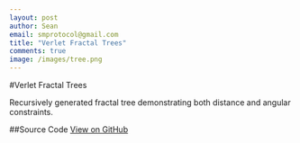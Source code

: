 ```yaml
---
layout: post
author: Sean
email: smprotocol@gmail.com
title: "Verlet Fractal Trees"
comments: true
image: /images/tree.png
---
```


<script type="text/javascript" src="/js/verlet-1.0.0.min.js"></script>

#Verlet Fractal Trees

Recursively generated fractal tree demonstrating both distance and angular constraints.


<canvas id="scratch" style="width: 800px; height: 500px;"></canvas>
<script type="text/javascript">

function lerp(a, b, p) {
	return (b-a)*p + a;
}

VerletJS.prototype.tree = function(origin, depth, branchLength, segmentCoef, theta) {
	
	var lineCoef = 0.7;
	this.origin = origin;
	this.base = new Particle(origin);
	this.root = new Particle(origin.add(new Vec2(0,10)));
	

	var composite = new this.Composite();
	composite.particles.push(this.base);
	composite.particles.push(this.root);
	composite.pin(0);
	composite.pin(1);
	
	
	var branch = function(parent, i, nMax, coef, normal) {
		var particle = new Particle(parent.pos.add(normal.scale(branchLength*coef)));
		composite.particles.push(particle);
		
		var dc = new DistanceConstraint(parent, particle, lineCoef);
		dc.p = i/nMax; // a hint for drawing
		composite.constraints.push(dc);
		
		particle.leaf = !(i < nMax);
		
		if (i < nMax)
		{
			var a = branch(particle, i+1, nMax, coef*coef, normal.rotate(new Vec2(0,0), -theta));
			var b = branch(particle, i+1, nMax, coef*coef, normal.rotate(new Vec2(0,0), theta));
			
			
			var jointStrength = lerp(0.7, 0, i/nMax);
			composite.constraints.push(new AngleConstraint(parent, particle, a, jointStrength));
			composite.constraints.push(new AngleConstraint(parent, particle, b, jointStrength));
		}
		
		return particle;
	}
	
	var firstBranch = branch(this.base, 0, depth, segmentCoef, new Vec2(0,-1));
	
	composite.constraints.push(new AngleConstraint(this.root, this.base, firstBranch, 1));
	
	// animates the tree at the beginning
	var noise = 10;
	var i;
	for (i=0;i<composite.particles.length;++i)
		composite.particles[i].pos.mutableAdd(new Vec2(Math.floor(Math.random()*noise, Math.floor(Math.random()*noise))));

	this.composites.push(composite);
	return composite;
}

window.onload = function() {
	var canvas = document.getElementById("scratch");

	// canvas dimensions
	var width = parseInt(canvas.style.width);
	var height = parseInt(canvas.style.height);

	// retina
	var dpr = window.devicePixelRatio || 1;
	canvas.width = width*dpr;
	canvas.height = height*dpr;
	canvas.getContext("2d").scale(dpr, dpr);

	// simulation
	var sim = new VerletJS(width, height, canvas);
	sim.gravity = new Vec2(0,0);
	sim.friction = 0.98;
	
	// entities
	var tree1 = sim.tree(new Vec2(width/4,height-120), 5, 70, 0.95, (Math.PI/2)/3);
	var tree2 = sim.tree(new Vec2(width - width/4,height-120), 5, 70, 0.95, (Math.PI/2)/3);
	
	tree2.drawParticles = function(ctx, composite) {
		var i;
		for (i=0;i<composite.particles.length;++i) {
			var particle = composite.particles[i];
			if (particle.leaf) {

				ctx.beginPath();
				ctx.arc(particle.pos.x, particle.pos.y, 25, 0, 2*Math.PI);
				ctx.fillStyle = "#679d7c";
				ctx.fill();
			}
		}
	}
	
	tree2.drawConstraints = function(ctx, composite) {
		var i;
		
		ctx.save();
		ctx.strokeStyle = "#543324";
		ctx.lineCap = "round";
		
		for (i=0;i<composite.constraints.length;++i) {
			var constraint = composite.constraints[i];
			if (!(constraint instanceof DistanceConstraint && typeof constraint.p != "undefined"))
				continue;
			
			ctx.beginPath();
			ctx.moveTo(constraint.a.pos.x, constraint.a.pos.y);
			ctx.lineTo(constraint.b.pos.x, constraint.b.pos.y);
			ctx.lineWidth = lerp(10,2,constraint.p);
			ctx.stroke();
		}
		
		ctx.restore();
	}
	

	// animation loop
	var loop = function() {
		sim.frame(16);
		sim.draw();
		requestAnimFrame(loop);
	};

	loop();
};


</script>


##Source Code
<a href="https://github.com/subprotocol/verlet-js/blob/master/examples/tree.html">View on GitHub</a>